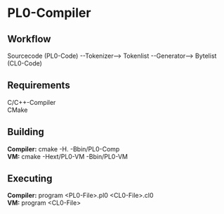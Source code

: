 # PL0-Compiler

## Workflow
Sourcecode (PL0-Code) --Tokenizer--> Tokenlist --Generator--> Bytelist (CL0-Code) <br>

## Requirements
C/C++-Compiler <br>
CMake <br>

## Building
**Compiler:** cmake -H. -Bbin/PL0-Comp <br>
**VM:** cmake -Hext/PL0-VM -Bbin/PL0-VM <br>

## Executing
**Compiler:** program \<PL0-File\>.pl0 \<CL0-File\>.cl0 <br>
**VM:** program \<CL0-File\> <br>

